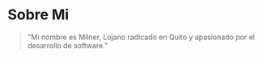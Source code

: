 # Sobre Mi

> \"Mi nombre es Milner, Lojano radicado en Quito y apasionado por el desarrollo de software.\"

